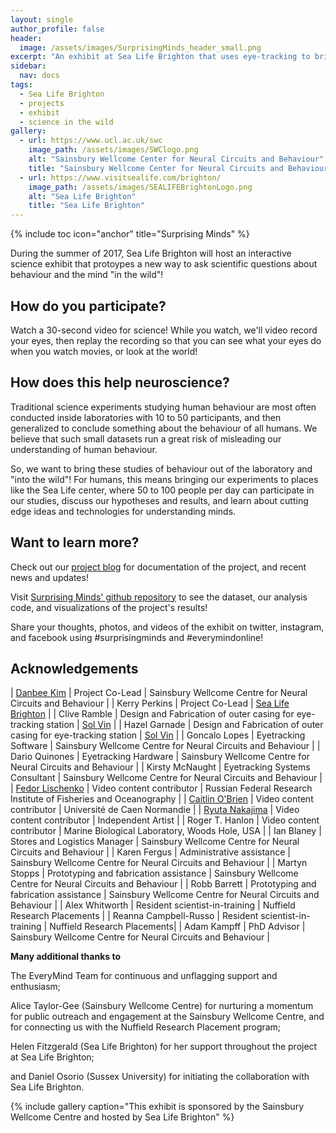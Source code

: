 ```yaml
---
layout: single
author_profile: false
header:
  image: /assets/images/SurprisingMinds_header_small.png
excerpt: "An exhibit at Sea Life Brighton that uses eye-tracking to bring neuroscience 'into the wild'! "
sidebar:  
  nav: docs
tags:
  - Sea Life Brighton
  - projects
  - exhibit
  - science in the wild
gallery: 
  - url: https://www.ucl.ac.uk/swc
    image_path: /assets/images/SWClogo.png
    alt: "Sainsbury Wellcome Center for Neural Circuits and Behaviour"
    title: "Sainsbury Wellcome Center for Neural Circuits and Behaviour"
  - url: https://www.visitsealife.com/brighton/
    image_path: /assets/images/SEALIFEBrightonLogo.png
    alt: "Sea Life Brighton"
    title: "Sea Life Brighton"
---
```


{% include toc icon="anchor" title="Surprising Minds" %}

During the summer of 2017, Sea Life Brighton will host an interactive science exhibit that protoypes a new way to ask scientific questions about behaviour and the mind "in the wild"! 

## How do you participate?

Watch a 30-second video for science! While you watch, we'll video record your eyes, then replay the recording so that you can see what your eyes do when you watch movies, or look at the world!

## How does this help neuroscience?

Traditional science experiments studying human behaviour are most often conducted inside laboratories with 10 to 50 participants, and then generalized to conclude something about the behaviour of all humans. We believe that such small datasets run a great risk of misleading our understanding of human behaviour.

So, we want to bring these studies of behaviour out of the laboratory and "into the wild"! For humans, this means bringing our experiments to places like the Sea Life center, where 50 to 100 people per day can participate in our studies, discuss our hypotheses and results, and learn about cutting edge ideas and technologies for understanding minds. 

## Want to learn more?

Check out our [project blog](/blog/) for documentation of the project, and recent news and updates!

Visit [Surprising Minds' github repository](https://github.com/everymind/SurprisingMinds) to see the dataset, our analysis code, and visualizations of the project's results! 

Share your thoughts, photos, and videos of the exhibit on twitter, instagram, and facebook using #surprisingminds and #everymindonline!

## Acknowledgements

| [Danbee Kim](mailto:danbee@alum.mit.edu) | Project Co-Lead | Sainsbury Wellcome Centre for Neural Circuits and Behaviour  |
| Kerry Perkins    | Project Co-Lead   | [Sea Life Brighton](https://www.visitsealife.com/brighton/) |
| Clive Ramble     | Design and Fabrication of outer casing for eye-tracking station | [Sol Vin](mailto:info@sol-vin.com)  |
| Hazel Garnade    | Design and Fabrication of outer casing for eye-tracking station | [Sol Vin](mailto:info@sol-vin.com)  |
| Goncalo Lopes    | Eyetracking Software | Sainsbury Wellcome Centre for Neural Circuits and Behaviour |
| Dario Quinones   | Eyetracking Hardware | Sainsbury Wellcome Centre for Neural Circuits and Behaviour |
| Kirsty McNaught   | Eyetracking Systems Consultant | Sainsbury Wellcome Centre for Neural Circuits and Behaviour |
| [Fedor Lischenko](mailto:Fedor-LN@ya.ru) | Video content contributor | Russian Federal Research Institute of Fisheries and Oceanography |
| [Caitlin O'Brien](mailto:ceobrien5@gmail.com) | Video content contributor | Université de Caen Normandie |
| [Ryuta Nakajima](http://ryutanakajima.com/) | Video content contributor | Independent Artist |
| Roger T. Hanlon | Video content contributor | Marine Biological Laboratory, Woods Hole, USA |
| Ian Blaney       | Stores and Logistics Manager | Sainsbury Wellcome Centre for Neural Circuits and Behaviour |
| Karen Fergus     | Administrative assistance | Sainsbury Wellcome Centre for Neural Circuits and Behaviour |
| Martyn Stopps    | Prototyping and fabrication assistance | Sainsbury Wellcome Centre for Neural Circuits and Behaviour |
| Robb Barrett     | Prototyping and fabrication assistance | Sainsbury Wellcome Centre for Neural Circuits and Behaviour |
| Alex Whitworth | Resident scientist-in-training | Nuffield Research Placements | 
| Reanna Campbell-Russo | Resident scientist-in-training | Nuffield Research Placements| 
| Adam Kampff      | PhD Advisor | Sainsbury Wellcome Centre for Neural Circuits and Behaviour |

**Many additional thanks to** 

The EveryMind Team for continuous and unflagging support and enthusiasm;   

Alice Taylor-Gee (Sainsbury Wellcome Centre) for nurturing a momentum for public outreach and engagement at the Sainsbury Wellcome Centre, and for connecting us with the Nuffield Research Placement program;  

Helen Fitzgerald (Sea Life Brighton) for her support throughout the project at Sea Life Brighton;

and Daniel Osorio (Sussex University) for initiating the collaboration with Sea Life Brighton.

{% include gallery caption="This exhibit is sponsored by the Sainsbury Wellcome Centre and hosted by Sea Life Brighton" %}

